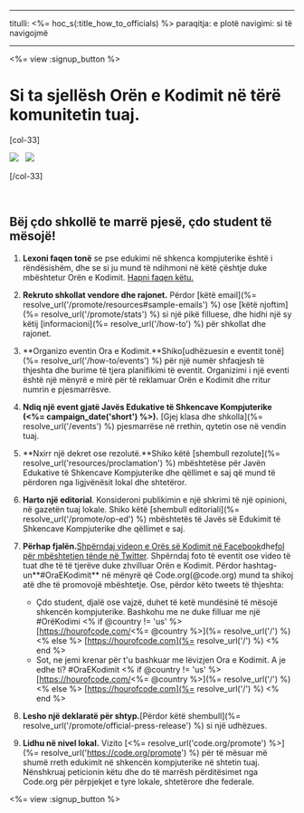 * * *

titulli: <%= hoc_s(:title_how_to_officials) %> paraqitja: e plotë navigimi: si të navigojmë

* * *

<%= view :signup_button %>

# Si ta sjellësh Orën e Kodimit në tërë komunitetin tuaj.

[col-33]

![](/images/fit-275/highlight-obama.png)&nbsp;&nbsp;&nbsp;![](/images/fit-246/dan.jpg)

[/col-33]

<p style="clear:both">
  &nbsp;
</p>

## Bëj çdo shkollë te marrë pjesë, çdo student të mësojë!

  1. **Lexoni faqen tonë** se pse edukimi në shkenca kompjuterike është i rëndësishëm, dhe se si ju mund të ndihmoni në këtë çështje duke mbështetur Orën e Kodimit. [Hapni faqen këtu.](/files/hoc-one-pager-public-officials-2016.pdf)

  2. **Rekruto shkollat vendore dhe rajonet.** Përdor [këtë email](%= resolve_url('/promote/resources#sample-emails') %) ose [këtë njoftim](%= resolve_url('/promote/stats') %) si një pikë filluese, dhe hidhi një sy këtij [informacioni](%= resolve_url('/how-to') %) për shkollat dhe rajonet.

  3. **Organizo eventin Ora e Kodimit.**Shiko[udhëzuesin e eventit tonë](%= resolve_url('/how-to/events') %) për një numër shfaqjesh të thjeshta dhe burime të tjera planifikimi të eventit. Organizimi i një eventi është një mënyrë e mirë për të reklamuar Orën e Kodimit dhe rritur numrin e pjesmarrësve.

  4. **Ndiq një event gjatë Javës Edukative të Shkencave Kompjuterike (<%= campaign_date('short') %>).** [Gjej klasa dhe shkolla](%= resolve_url('/events') %) pjesmarrëse në rrethin, qytetin ose në vendin tuaj.

  5. **Nxirr një dekret ose rezolutë.**Shiko këtë [shembull rezolute](%= resolve_url('resources/proclamation') %) mbështetëse për Javën Edukative të Shkencave Kompjuterike dhe qëllimet e saj që mund të përdoren nga ligjvënësit lokal dhe shtetëror.

  6. **Harto një editorial**. Konsideroni publikimin e një shkrimi të një opinioni, në gazetën tuaj lokale. Shiko këtë [shembull editoriali](%= resolve_url('/promote/op-ed') %) mbështetës të Javës së Edukimit të Shkencave Kompjuterike dhe qëllimet e saj.

  7. **Përhap fjalën.**[Shpërndaj videon e Orës së Kodimit në Facebook](https://www.facebook.com/sharer/sharer.php?u=http%3A%2F%2Fhourofcode.com%2Fus)dhe[fol për mbështetjen tënde në Twitter](https://twitter.com/intent/tweet?url=http%3A%2F%2Fhourofcode.com&text=I%27m%20participating%20in%20this%20year%27s%20%23HourOfCode%2C%20are%20you%3F%20%40codeorg&original_referer=https%3A%2F%2Fwww.google.com%2Furl%3Fq%3Dhttps%253A%252F%252Ftwitter.com%252Fshare%253Fhashtags%253D%2526amp%253Brelated%253Dcodeorg%2526amp%253Btext%253DI%252527m%252Bparticipating%252Bin%252Bthis%252Byear%252527s%252B%252523HourOfCode%25252C%252Bare%252Byou%25253F%252B%252540codeorg%2526amp%253Burl%253Dhttp%25253A%25252F%25252Fhourofcode.com%26sa%3DD%26sntz%3D1%26usg%3DAFQjCNE1GLTUbKZfMlEh9Aj5w0iswz6PYQ&related=codeorg&hashtags=). Shpërndaj foto të eventit ose video të tuat dhe të të tjerëve duke zhvilluar Orën e Kodimit. Përdor hashtag-un**#OraEKodimit** në mënyrë që Code.org(@code.org) mund ta shikoj atë dhe të promovojë mbështetje. Ose, përdor këto tweets të thjeshta:
    
      * Çdo student, djalë ose vajzë, duhet të ketë mundësinë të mësojë shkencën kompjuterike. Bashkohu me ne duke filluar me një #OrëKodimi <% if @country != 'us' %> [https://hourofcode.com/<%= @country %>](%= resolve_url('/') %) <% else %> [https://hourofcode.com](%= resolve_url('/') %) <% end %>
      * Sot, ne jemi krenar për t'u bashkuar me lëvizjen Ora e Kodimit. A je edhe ti? #OraEKodimit <% if @country != 'us' %> [https://hourofcode.com/<%= @country %>](%= resolve_url('/') %) <% else %> [https://hourofcode.com](%= resolve_url('/') %) <% end %>   
          
        

  8. **Lesho një deklaratë për shtyp.**[Përdor këtë shembull](%= resolve_url('/promote/official-press-release') %) si një udhëzues.

  9. **Lidhu në nivel lokal.** Vizito [<%= resolve_url('code.org/promote') %>](%= resolve_url('https://code.org/promote') %) për të mësuar më shumë rreth edukimit në shkencën kompjuterike në shtetin tuaj. Nënshkruaj peticionin këtu dhe do të marrësh përditësimet nga Code.org për përpjekjet e tyre lokale, shtetërore dhe federale.

<%= view :signup_button %>